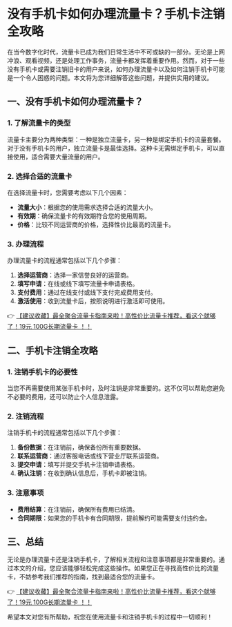 # 没有手机卡如何办理流量卡？手机卡注销全攻略

在当今数字化时代，流量卡已成为我们日常生活中不可或缺的一部分。无论是上网冲浪、观看视频，还是处理工作事务，流量卡都发挥着重要作用。然而，对于一些没有手机卡或需要注销旧卡的用户来说，如何办理流量卡以及如何注销手机卡可能是一个令人困惑的问题。本文将为您详细解答这些问题，并提供实用的建议。

## 一、没有手机卡如何办理流量卡？

### 1. 了解流量卡的类型
流量卡主要分为两种类型：一种是独立流量卡，另一种是绑定手机卡的流量套餐。对于没有手机卡的用户，独立流量卡是最佳选择。这种卡无需绑定手机卡，可以直接使用，适合需要大量流量的用户。

### 2. 选择合适的流量卡
在选择流量卡时，您需要考虑以下几个因素：
- **流量大小**：根据您的使用需求选择合适的流量大小。
- **有效期**：确保流量卡的有效期符合您的使用周期。
- **价格**：比较不同运营商的价格，选择性价比最高的流量卡。

### 3. 办理流程
办理流量卡的流程通常包括以下几个步骤：
1. **选择运营商**：选择一家信誉良好的运营商。
2. **填写申请**：在线或线下填写流量卡申请表格。
3. **支付费用**：通过在线支付或线下支付完成费用支付。
4. **激活使用**：收到流量卡后，按照说明进行激活即可使用。

👉 [【建议收藏】最全聚合流量卡指南来啦！高性价比流量卡推荐，看这个就够了！19元 100G长期流量卡 ！！](https://bit.ly/Liuliangka)

## 二、手机卡注销全攻略

### 1. 注销手机卡的必要性
当您不再需要使用某张手机卡时，及时注销是非常重要的。这不仅可以帮助您避免不必要的费用，还可以防止个人信息泄露。

### 2. 注销流程
注销手机卡的流程通常包括以下几个步骤：
1. **备份数据**：在注销前，确保备份所有重要数据。
2. **联系运营商**：通过客服电话或线下营业厅联系运营商。
3. **提交申请**：填写并提交手机卡注销申请表格。
4. **确认注销**：在收到确认信息后，手机卡即被注销。

### 3. 注意事项
- **费用结算**：在注销前，确保所有费用已结清。
- **合同期限**：如果您的手机卡有合同期限，提前解约可能需要支付违约金。

## 三、总结

无论是办理流量卡还是注销手机卡，了解相关流程和注意事项都是非常重要的。通过本文的介绍，您应该能够轻松完成这些操作。如果您正在寻找高性价比的流量卡，不妨参考我们推荐的指南，找到最适合您的流量卡。

👉 [【建议收藏】最全聚合流量卡指南来啦！高性价比流量卡推荐，看这个就够了！19元 100G长期流量卡 ！！](https://bit.ly/Liuliangka)

希望本文对您有所帮助，祝您在使用流量卡和注销手机卡的过程中一切顺利！